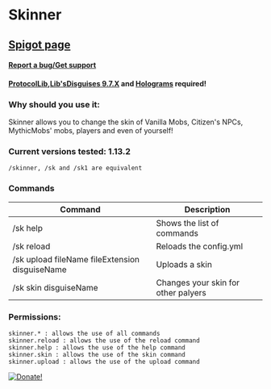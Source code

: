 # Skinner

## [Spigot page](https://www.spigotmc.org/resources/skinner.59452/)

#### [Report a bug/Get support](https://sndev.it/c/support)

#### [ProtocolLib](https://www.spigotmc.org/resources/protocollib.1997/),[Lib'sDisguises 9.7.X](https://www.spigotmc.org/resources/libs-disguises.32453/download?version=252287) and [Holograms](https://www.spigotmc.org/resources/holograms.4924/) required!

### Why should you use it:
Skinner allows you to change the skin of Vanilla Mobs, Citizen's NPCs, MythicMobs' mobs, players and even of yourself!

### Current versions tested: 1.13.2

    /skinner, /sk and /sk1 are equivalent​
    
### Commands

Command | Description
---------|------------
/sk help | Shows the list of commands
/sk reload | Reloads the config.yml
/sk upload fileName fileExtension disguiseName <disguiseDisplayName> | Uploads a skin
/sk skin disguiseName | Changes your skin for other palyers
  
### Permissions:
    skinner.* : allows the use of all commands
    skinner.reload : allows the use of the reload command
    skinner.help : allows the use of the help command
    skinner.skin : allows the use of the skin command
    skinner.upload : allows the use of the upload command

[![Donate!](https://proxy.spigotmc.org/c3159ca56058cc7d0de785cb0d2ba3473ac6a50d?url=https%3A%2F%2Fwww.umassmed.edu%2Fglobalassets%2Fmueller-lab-for-gene-therapy%2Fsupport-us-button.png)](https://www.paypal.me/tigierrei)
